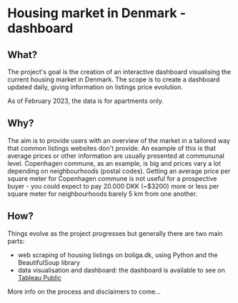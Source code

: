 # Housing market in Denmark - dashboard

## What?
The project's goal is the creation of an interactive dashboard visualising the current housing market in Denmark. The scope is to create a dashboard updated daily, giving information on listings price evolution.

As of February 2023, the data is for apartments only.

## Why?
The aim is to provide users with an overview of the market in a tailored way that common listings websites don't provide. An example of this is that average prices or other information are usually presented at commununal level. Copenhagen commune, as an example, is big and prices vary a lot depending on neighbourhoods (postal codes). Getting an average price per square meter for Copenhagen commune is not useful for a prospective buyer - you could expect to pay 20.000 DKK (~$3200) more or less per square meter for neighbourhoods barely 5 km from one another.

## How?
Things evolve as the project progresses but generally there are two main parts:
- web scraping of housing listings on boliga.dk, using Python and the BeautifulSoup library
- data visualisation and dashboard: the dashboard is available to see on [Tableau Public](https://public.tableau.com/app/profile/audrey.dogbeh/viz/HousingmarketinDenmark/HousingmarketinDenmarkapartments)

More info on the process and disclaimers to come...




